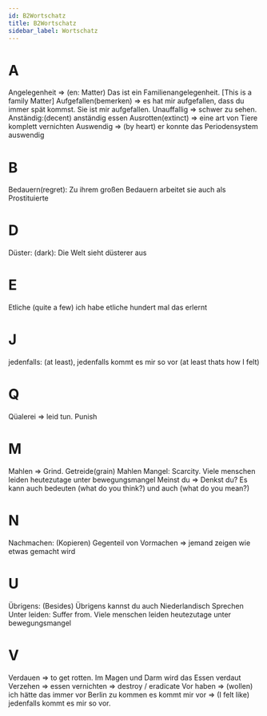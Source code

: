 ```yaml
---
id: B2Wortschatz
title: B2Wortschatz
sidebar_label: Wortschatz
---
```


# A

Angelegenheit => (en: Matter) Das ist ein Familienangelegenheit. [This is a family Matter]
Aufgefallen(bemerken) => es hat mir aufgefallen, dass du immer spät kommst. Sie ist mir aufgefallen. Unauffallig => schwer zu sehen.
Anständig:(decent) anständig essen
Ausrotten(extinct) => eine art von Tiere komplett vernichten
Auswendig => (by heart) er konnte das Periodensystem auswendig

# B

Bedauern(regret): Zu ihrem großen Bedauern arbeitet sie auch als Prostituierte

# D

Düster: (dark): Die Welt sieht düsterer aus

# E

Etliche (quite a few) ich habe etliche hundert mal das erlernt

# J

jedenfalls: (at least), jedenfalls kommt es mir so vor (at least thats how I felt)

# Q

Qüalerei => leid tun. Punish

# M

Mahlen => Grind. Getreide(grain) Mahlen
Mangel: Scarcity. Viele menschen leiden heutezutage unter bewegungsmangel
Meinst du => Denkst du? Es kann auch bedeuten (what do you think?) und auch (what do you mean?)

# N

Nachmachen: (Kopieren) Gegenteil von Vormachen => jemand zeigen wie etwas gemacht wird

# U

Übrigens: (Besides) Übrigens kannst du auch Niederlandisch Sprechen
Unter leiden: Suffer from. Viele menschen leiden heutezutage unter bewegungsmangel

# V

Verdauen => to get rotten. Im Magen und Darm wird das Essen verdaut
Verzehen => essen
vernichten => destroy / eradicate
Vor haben => (wollen) ich hätte das immer vor Berlin zu kommen
es kommt mir vor => (I felt like) jedenfalls kommt es mir so vor.
